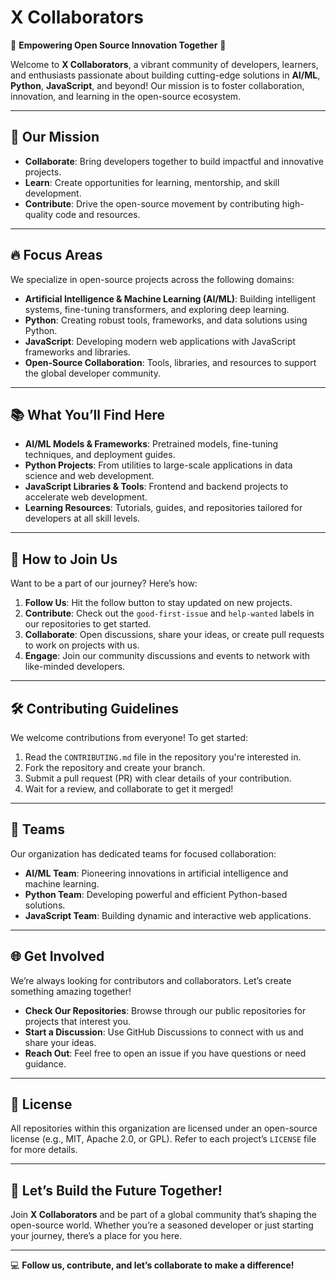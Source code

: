 # **X Collaborators**  

🌟 **Empowering Open Source Innovation Together** 🌟  

Welcome to **X Collaborators**, a vibrant community of developers, learners, and enthusiasts passionate about building cutting-edge solutions in **AI/ML**, **Python**, **JavaScript**, and beyond! Our mission is to foster collaboration, innovation, and learning in the open-source ecosystem.

---

## 🚀 **Our Mission**  
- **Collaborate**: Bring developers together to build impactful and innovative projects.  
- **Learn**: Create opportunities for learning, mentorship, and skill development.  
- **Contribute**: Drive the open-source movement by contributing high-quality code and resources.  

---

## 🔥 **Focus Areas**
We specialize in open-source projects across the following domains:
- **Artificial Intelligence & Machine Learning (AI/ML)**: Building intelligent systems, fine-tuning transformers, and exploring deep learning.  
- **Python**: Creating robust tools, frameworks, and data solutions using Python.  
- **JavaScript**: Developing modern web applications with JavaScript frameworks and libraries.  
- **Open-Source Collaboration**: Tools, libraries, and resources to support the global developer community.  

---

## 📚 **What You’ll Find Here**
- **AI/ML Models & Frameworks**: Pretrained models, fine-tuning techniques, and deployment guides.  
- **Python Projects**: From utilities to large-scale applications in data science and web development.  
- **JavaScript Libraries & Tools**: Frontend and backend projects to accelerate web development.  
- **Learning Resources**: Tutorials, guides, and repositories tailored for developers at all skill levels.  

---

## 🤝 **How to Join Us**
Want to be a part of our journey? Here’s how:  
1. **Follow Us**: Hit the follow button to stay updated on new projects.  
2. **Contribute**: Check out the `good-first-issue` and `help-wanted` labels in our repositories to get started.  
3. **Collaborate**: Open discussions, share your ideas, or create pull requests to work on projects with us.  
4. **Engage**: Join our community discussions and events to network with like-minded developers.

---

## 🛠️ **Contributing Guidelines**
We welcome contributions from everyone! To get started:  
1. Read the `CONTRIBUTING.md` file in the repository you're interested in.  
2. Fork the repository and create your branch.  
3. Submit a pull request (PR) with clear details of your contribution.  
4. Wait for a review, and collaborate to get it merged!  

---

## 👥 **Teams**
Our organization has dedicated teams for focused collaboration:  
- **AI/ML Team**: Pioneering innovations in artificial intelligence and machine learning.  
- **Python Team**: Developing powerful and efficient Python-based solutions.  
- **JavaScript Team**: Building dynamic and interactive web applications.  

---

## 🌐 **Get Involved**
We’re always looking for contributors and collaborators. Let’s create something amazing together!  
- **Check Our Repositories**: Browse through our public repositories for projects that interest you.  
- **Start a Discussion**: Use GitHub Discussions to connect with us and share your ideas.  
- **Reach Out**: Feel free to open an issue if you have questions or need guidance.  

---

## 📜 **License**
All repositories within this organization are licensed under an open-source license (e.g., MIT, Apache 2.0, or GPL). Refer to each project’s `LICENSE` file for more details.  

---

## 🌟 **Let’s Build the Future Together!**
Join **X Collaborators** and be part of a global community that’s shaping the open-source world. Whether you’re a seasoned developer or just starting your journey, there’s a place for you here.  

---

💻 **Follow us, contribute, and let’s collaborate to make a difference!**  
